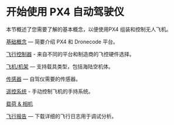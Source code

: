 # 开始使用 PX4 自动驾驶仪

本节概述了您需要了解的基本概念，以便使用PX4 组装和控制无人飞机。

[基础概念](../getting_started/px4_basic_concepts.md) — 简要介绍 PX4 和 Dronecode 平台。

[飞行控制器](../getting_started/flight_controller_selection.md) - 来自不同的平台和制造商的飞控硬件选择。

[飞机/机架](../getting_started/frame_selection.md) — 支持载具类型，包括海陆空机体。

[传感器](../getting_started/sensor_selection.md) — 自驾仪需要的传感器。

[遥控系统](../getting_started/rc_transmitter_receiver.md) - 手动控制飞机的手持系统。

[载荷 & 相机](../payloads/index.md)

[飞行报告](../getting_started/flight_reporting.md) — 下载详细的飞行日志用于调试分析。
